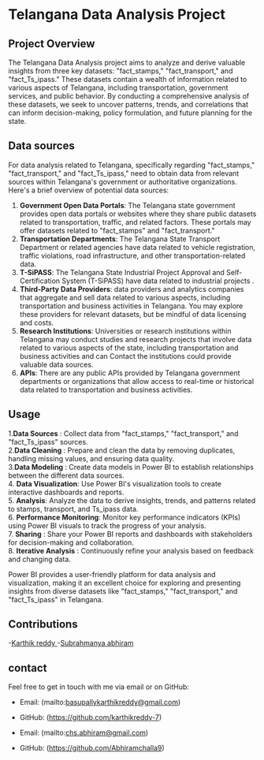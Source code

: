 
# Telangana Data Analysis Project

## Project Overview
The Telangana Data Analysis project aims to analyze and derive valuable insights from three key datasets: "fact_stamps," "fact_transport," and "fact_Ts_ipass." These datasets contain a wealth of information related to various aspects of Telangana, including transportation, government services, and public behavior. By conducting a comprehensive analysis of these datasets, we seek to uncover patterns, trends, and correlations that can inform decision-making, policy formulation, and future planning for the state.

## Data sources
For data analysis related to Telangana, specifically regarding "fact_stamps," "fact_transport," and "fact_Ts_ipass,"  need to obtain data from relevant sources within Telangana's government or authoritative organizations. Here's a brief overview of potential data sources:

1. **Government Open Data Portals**: The Telangana state government provides open data portals or websites where they share public datasets related to transportation, traffic, and related factors. These portals may offer datasets related to "fact_stamps" and "fact_transport."
2. **Transportation Departments**: The Telangana State Transport Department or related agencies have data related to vehicle registration, traffic violations, road infrastructure, and other transportation-related data.
3. **T-SiPASS**: The Telangana State Industrial Project Approval and Self-Certification System (T-SiPASS)  have data related to industrial projects .
4. **Third-Party Data Providers**: data providers and analytics companies that aggregate and sell data related to various aspects, including transportation and business activities in Telangana. You may explore these providers for relevant datasets, but be mindful of data licensing and costs.
5. **Research Institutions**: Universities or research institutions within Telangana may conduct studies and research projects that involve data related to various aspects of the state, including transportation and business activities and can Contact the institutions could provide valuable data sources.
6. **APIs**: There are any public APIs provided by Telangana government departments or organizations that allow access to real-time or historical data related to transportation and business activities.

## Usage

1.**Data Sources** : Collect data from "fact_stamps," "fact_transport," and "fact_Ts_ipass" sources.<br>
2.**Data Cleaning** : Prepare and clean the data by removing duplicates, handling missing values, and ensuring data quality.<br/>
3.**Data Modeling** : Create data models in Power BI to establish relationships between the different data sources.<br>
4. **Data Visualization**: Use Power BI's visualization tools to create interactive dashboards and reports.<br>
5. **Analysis**: Analyze the data to derive insights, trends, and patterns related to stamps, transport, and Ts_ipass data.<br>
6. **Performance Monitoring**: Monitor key performance indicators (KPIs) using Power BI visuals to track the progress of your analysis.<br>
7. **Sharing** : Share your Power BI reports and dashboards with stakeholders for decision-making and collaboration.<br>
8. **Iterative Analysis** : Continuously refine your analysis based on feedback and changing data.<br>

Power BI provides a user-friendly platform for data analysis and visualization, making it an excellent choice for exploring and presenting insights from diverse datasets like "fact_stamps," "fact_transport," and "fact_Ts_ipass" in Telangana.

## Contributions

-[Karthik reddy ](https://github.com/karthikreddy-7)
-[Subrahmanya abhiram](https://github.com/Abhiramchalla9)


## contact 

Feel free to get in touch with me via email or on GitHub:

- Email: (mailto:basupallykarthikreddy@gmail.com)
- GitHub: (https://github.com/karthikreddy-7)

- Email: (mailto:chs.abhiram@gmail.com)
- GitHub: (https://github.com/Abhiramchalla9)
